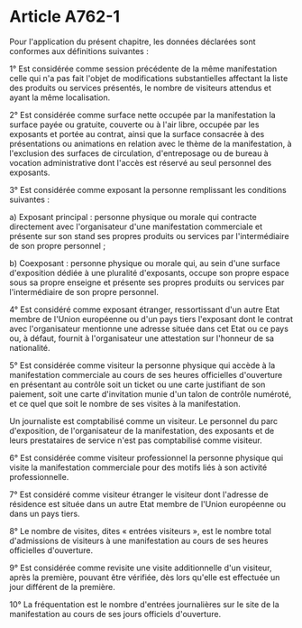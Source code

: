 # Article A762-1

Pour l'application du présent chapitre, les données déclarées sont conformes aux définitions suivantes :

1° Est considérée comme session précédente de la même manifestation celle qui n'a pas fait l'objet de modifications substantielles affectant la liste des produits ou services présentés, le nombre de visiteurs attendus et ayant la même localisation.

2° Est considérée comme surface nette occupée par la manifestation la surface payée ou gratuite, couverte ou à l'air libre, occupée par les exposants et portée au contrat, ainsi que la surface consacrée à des présentations ou animations en relation avec le thème de la manifestation, à l'exclusion des surfaces de circulation, d'entreposage ou de bureau à vocation administrative dont l'accès est réservé au seul personnel des exposants.

3° Est considérée comme exposant la personne remplissant les conditions suivantes :

a) Exposant principal : personne physique ou morale qui contracte directement avec l'organisateur d'une manifestation commerciale et présente sur son stand ses propres produits ou services par l'intermédiaire de son propre personnel ;

b) Coexposant : personne physique ou morale qui, au sein d'une surface d'exposition dédiée à une pluralité d'exposants, occupe son propre espace sous sa propre enseigne et présente ses propres produits ou services par l'intermédiaire de son propre personnel.

4° Est considéré comme exposant étranger, ressortissant d'un autre Etat membre de l'Union européenne ou d'un pays tiers l'exposant dont le contrat avec l'organisateur mentionne une adresse située dans cet Etat ou ce pays ou, à défaut, fournit à l'organisateur une attestation sur l'honneur de sa nationalité.

5° Est considérée comme visiteur la personne physique qui accède à la manifestation commerciale au cours de ses heures officielles d'ouverture en présentant au contrôle soit un ticket ou une carte justifiant de son paiement, soit une carte d'invitation munie d'un talon de contrôle numéroté, et ce quel que soit le nombre de ses visites à la manifestation.

Un journaliste est comptabilisé comme un visiteur. Le personnel du parc d'exposition, de l'organisateur de la manifestation, des exposants et de leurs prestataires de service n'est pas comptabilisé comme visiteur.

6° Est considérée comme visiteur professionnel la personne physique qui visite la manifestation commerciale pour des motifs liés à son activité professionnelle.

7° Est considéré comme visiteur étranger le visiteur dont l'adresse de résidence est située dans un autre Etat membre de l'Union européenne ou dans un pays tiers.

8° Le nombre de visites, dites « entrées visiteurs », est le nombre total d'admissions de visiteurs à une manifestation au cours de ses heures officielles d'ouverture.

9° Est considérée comme revisite une visite additionnelle d'un visiteur, après la première, pouvant être vérifiée, dès lors qu'elle est effectuée un jour différent de la première.

10° La fréquentation est le nombre d'entrées journalières sur le site de la manifestation au cours de ses jours officiels d'ouverture.
